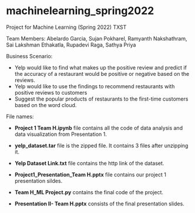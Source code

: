 # machinelearning_spring2022
Project for Machine Learning (Spring 2022) TXST

Team Members:
Abelardo Garcia,
Sujan Pokharel,
Ramyanth Nakshathram,
Sai Lakshman Ethakatla,
Rupadevi Raga,
Sathya Priya

Business Scenario:
- Yelp would like to find what makes up the positive review and predict if the accuracy of a restaurant would be positive or negative based on the reviews.
- Yelp would like to use the findings to recommend restaurants with positive reviews to customers 
- Suggest the popular products of restaurants to the first-time customers based on the word cloud. 

File names:

- **Project 1 Team H.ipynb** file contains all the code of data analysis and data visualization from Presentation 1.

- **yelp_dataset.tar** file is the zipped file. It contains 3 files after unzipping it.

- **Yelp Dataset Link.txt** file contains the http link of the dataset.

- **Project1_Presentation_Team H.pptx** file contains our project 1 presentation sildes.

- **Team H_ML Project.py** contains the final code of the project.

- **Presentation II- Team H.pptx** consists of the final presentation slides.
